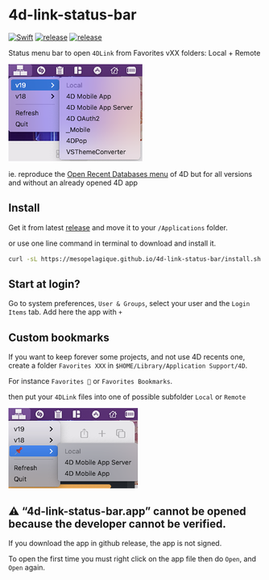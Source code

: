# 4d-link-status-bar
[![Swift](https://github.com/mesopelagique/4d-link-status-bar/actions/workflows/build.yml/badge.svg)](https://github.com/mesopelagique/4d-link-status-bar/actions/workflows/build.yml)
[![release](https://github.com/mesopelagique/4d-link-status-bar/actions/workflows/release.yml/badge.svg)](https://github.com/mesopelagique/4d-link-status-bar/actions/workflows/release.yml)
[![release][release-shield]][release-url]

 Status menu bar to open `4DLink` from Favorites vXX folders: Local + Remote

![](AppScreenshot.png)

ie. reproduce the [Open Recent Databases menu](https://doc.4d.com/4Dv18R6/4D/18-R6/Connecting-to-a-4D-Server-Database.300-5360760.en.html) of 4D but for all versions and without an already opened 4D app


## Install

Get it from latest [release](https://github.com/mesopelagique/4d-link-status-bar/releases/latest/download/4d-link-status-bar.app.zip) and move it to your `/Applications` folder.

or use one line command in terminal to download and install it.

```bash
curl -sL https://mesopelagique.github.io/4d-link-status-bar/install.sh | bash
```

## Start at login?

Go to system preferences, `User & Groups`, select your user and the `Login Items` tab. Add here the app with `+`

## Custom bookmarks

If you want to keep forever some projects, and not use 4D recents one, create a folder `Favorites XXX` in `$HOME/Library/Application Support/4D`.

For instance `Favorites 📌` or `Favorites Bookmarks`.

then put your `4DLink` files into one of possible subfolder `Local` or `Remote`

![](AppCustomScreenshot.png)

## ⚠️ “4d-link-status-bar.app” cannot be opened because the developer cannot be verified.

If you download the app in github release, the app is not signed. 

To open the first time you must right click on the app file then do `Open`, and `Open` again.

<!-- MARKDOWN LINKS & IMAGES -->
<!-- https://www.markdownguide.org/basic-syntax/#reference-style-links -->
[release-shield]: https://img.shields.io/github/v/release/mesopelagique/4d-link-status-bar
[release-url]: https://github.com/mesopelagique/4d-link-status-bar/releases/latest
